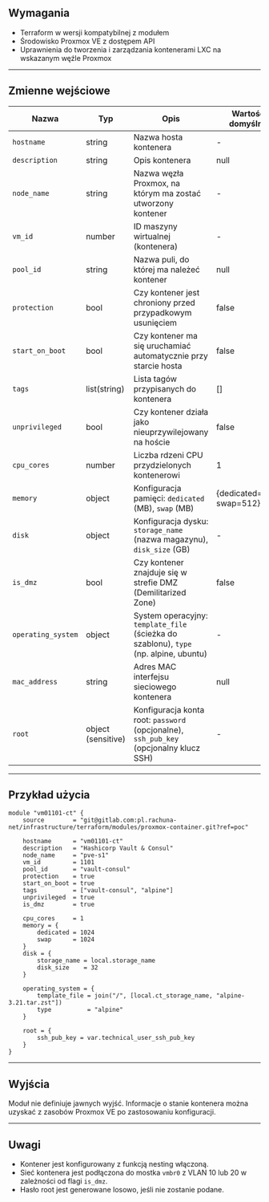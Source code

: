 ## Wymagania

- Terraform w wersji kompatybilnej z modułem
- Środowisko Proxmox VE z dostępem API
- Uprawnienia do tworzenia i zarządzania kontenerami LXC na wskazanym węźle Proxmox

---
## Zmienne wejściowe

| Nazwa             | Typ                | Opis                                                                                  | Wartość domyślna |
|-------------------|--------------------|---------------------------------------------------------------------------------------|------------------|
| `hostname`        | string             | Nazwa hosta kontenera                                                                 | -                |
| `description`     | string             | Opis kontenera                                                                        | null             |
| `node_name`       | string             | Nazwa węzła Proxmox, na którym ma zostać utworzony kontener                           | -                |
| `vm_id`           | number             | ID maszyny wirtualnej (kontenera)                                                    | -                |
| `pool_id`         | string             | Nazwa puli, do której ma należeć kontener                                            | null             |
| `protection`      | bool               | Czy kontener jest chroniony przed przypadkowym usunięciem                            | false            |
| `start_on_boot`   | bool               | Czy kontener ma się uruchamiać automatycznie przy starcie hosta                      | false            |
| `tags`            | list(string)       | Lista tagów przypisanych do kontenera                                                | []               |
| `unprivileged`    | bool               | Czy kontener działa jako nieuprzywilejowany na hoście                                | false            |
| `cpu_cores`       | number             | Liczba rdzeni CPU przydzielonych kontenerowi                                        | 1                |
| `memory`          | object             | Konfiguracja pamięci: `dedicated` (MB), `swap` (MB)                                 | {dedicated=512, swap=512} |
| `disk`            | object             | Konfiguracja dysku: `storage_name` (nazwa magazynu), `disk_size` (GB)                | -                |
| `is_dmz`          | bool               | Czy kontener znajduje się w strefie DMZ (Demilitarized Zone)                         | false            |
| `operating_system` | object             | System operacyjny: `template_file` (ścieżka do szablonu), `type` (np. alpine, ubuntu) | -                |
| `mac_address`     | string             | Adres MAC interfejsu sieciowego kontenera                                           | null             |
| `root`            | object (sensitive) | Konfiguracja konta root: `password` (opcjonalne), `ssh_pub_key` (opcjonalny klucz SSH) | -                |

---
## Przykład użycia

```hcl
module "vm01101-ct" {
    source        = "git@gitlab.com:pl.rachuna-net/infrastructure/terraform/modules/proxmox-container.git?ref=poc"

    hostname      = "vm01101-ct"
    description   = "Hashicorp Vault & Consul"
    node_name     = "pve-s1"
    vm_id         = 1101
    pool_id       = "vault-consul"
    protection    = true
    start_on_boot = true
    tags          = ["vault-consul", "alpine"]
    unprivileged  = true
    is_dmz        = true
    
    cpu_cores     = 1
    memory = {
        dedicated = 1024
        swap      = 1024
    }
    disk = {
        storage_name = local.storage_name
        disk_size    = 32
    }
    
    operating_system = {
        template_file = join("/", [local.ct_storage_name, "alpine-3.21.tar.zst"])
        type          = "alpine"
    }

    root = {
        ssh_pub_key = var.technical_user_ssh_pub_key
    }
}
```

---
## Wyjścia

Moduł nie definiuje jawnych wyjść. Informacje o stanie kontenera można uzyskać z zasobów Proxmox VE po zastosowaniu konfiguracji.

---
## Uwagi

- Kontener jest konfigurowany z funkcją nesting włączoną.
- Sieć kontenera jest podłączona do mostka `vmbr0` z VLAN 10 lub 20 w zależności od flagi `is_dmz`.
- Hasło root jest generowane losowo, jeśli nie zostanie podane.
